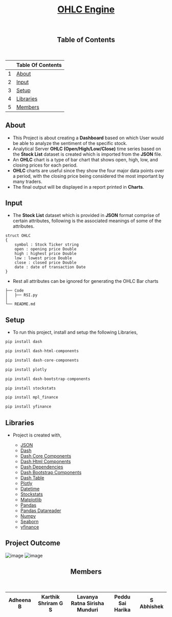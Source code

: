<div align = "center">

# [OHLC Engine](#)

</br>
	
## Table of Contents

</br>

| | Table Of Contents |
|--|----------------|
| 1 | [About](#About)  |
| 2 | [Input](#Input)  |
| 3 | [Setup](#setup)  | 
| 4 | [Libraries](#Libraries) |
| 5 | [Members](#Members) | 

	
</div>



## About

- This Project is about creating a **Dashboard** based on which User would be able to analyze the sentiment of the specific 
stock. 
- Analytical Server **OHLC (Open/High/Low/Close)** time series based on the **Stock List** dataset is created which is imported from the **JSON** file.
- An **OHLC** chart is a type of bar chart that shows open, high, low, and closing prices for each period. 
- **OHLC** charts are useful since they show the four major data points over a period, with the closing price being considered the most important by many traders.
- The final output will be displayed in a report printed in **Charts**. 
	
	
## Input

- The **Stock List** dataset which is provided in **JSON** format comprise of certain attributes, following is the associated meanings of some of the attributes.

```
struct OHLC
{
	symbol : Stock Ticker string
	open : opening price Double
	high : highest price Double
	low : lowest price Double
	close : closed price Double
	date : date of transaction Date
}
```

- Rest all attributes can be ignored for generating the OHLC Bar charts
	

```
├── Code
│   ├── RSI.py
│
└── README.md
```
	
	
## Setup

- To run this project, install and setup the following Libraries,

```py
pip install dash   

pip install dash-html-components                                         

pip install dash-core-components                                     

pip install plotly

pip install dash-bootstrap-components

pip install stockstats

pip install mpl_finance

pip install yfinance
```


## Libraries

- Project is created with,
		
	* [JSON](#Libraries)
	* [Dash](#Libraries)
	* [Dash Core Components](#Libraries)
	* [Dash Html Components](#Libraries)
	* [Dash Dependencies](#Libraries)
	* [Dash Bootstrap Components](#Libraries)
	* [Dash Table](#Libraries)
	* [Plotly](#Libraries)
	* [Datetime](#Libraries)
	* [Stockstats](#Libraries)
	* [Matplotlib](#Libraries)
	* [Pandas](#Libraries)
	* [Pandas Datareader](#Libraries)
	* [Numpy](#Libraries)
	* [Seaborn](#Libraries)
	* [yfinance](#Libraries)


## Project Outcome

![image](https://user-images.githubusercontent.com/52845731/132562513-69e72af2-7582-4507-8566-1e4ef5d8c68c.png)
![image](https://user-images.githubusercontent.com/52845731/132563454-d65e10dd-dc31-45f9-a6ef-3ced6da7b1ec.png)



<div align = "center">
	
## Members
	
</br>

| Adheena B | Karthik Shriram G S| Lavanya Ratna Sirisha Munduri | Peddu Sai Harika | S Abhishek |
|----------------|----------------|----------------|----------------|----------------|
	
</div>

